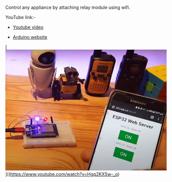 Control any appliance by attaching relay module using wifi.

YouTube link:-

- [Youtube video](https://www.youtube.com/watch?v=Hgq2KX5w-_o)

- [Arduino website](https://create.arduino.cc/projecthub/kunshmaurya/wifi-esp32-led-control-project-42f36c)



[![Iimage link](project.jpg)]((https://www.youtube.com/watch?v=Hgq2KX5w-_o)
